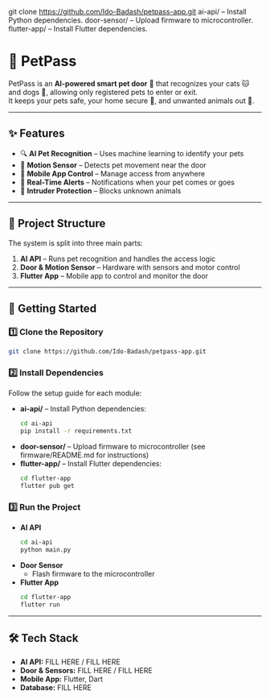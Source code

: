 git clone https://github.com/Ido-Badash/petpass-app.git
ai-api/ – Install Python dependencies.
door-sensor/ – Upload firmware to microcontroller.
flutter-app/ – Install Flutter dependencies.
# 🐾 PetPass

PetPass is an **AI-powered smart pet door** 🚪 that recognizes your cats 🐱 and dogs 🐶, allowing only registered pets to enter or exit.  
It keeps your pets safe, your home secure 🏡, and unwanted animals out 🚫.

---

## ✨ Features

- 🔍 **AI Pet Recognition** – Uses machine learning to identify your pets
- 📡 **Motion Sensor** – Detects pet movement near the door
- 📱 **Mobile App Control** – Manage access from anywhere
- 🔔 **Real-Time Alerts** – Notifications when your pet comes or goes
- 🚫 **Intruder Protection** – Blocks unknown animals

---

## 📂 Project Structure

The system is split into three main parts:

1. **AI API** – Runs pet recognition and handles the access logic
2. **Door & Motion Sensor** – Hardware with sensors and motor control
3. **Flutter App** – Mobile app to control and monitor the door

---

## 🚀 Getting Started

### 1️⃣ Clone the Repository

```sh
git clone https://github.com/Ido-Badash/petpass-app.git
```

### 2️⃣ Install Dependencies

Follow the setup guide for each module:

- **ai-api/** – Install Python dependencies:
	```sh
	cd ai-api
	pip install -r requirements.txt
	```
- **door-sensor/** – Upload firmware to microcontroller (see firmware/README.md for instructions)
- **flutter-app/** – Install Flutter dependencies:
	```sh
	cd flutter-app
	flutter pub get
	```

### 3️⃣ Run the Project

- **AI API**
	```sh
	cd ai-api
	python main.py
	```
- **Door Sensor**
	- Flash firmware to the microcontroller
- **Flutter App**
	```sh
	cd flutter-app
	flutter run
	```

---

## 🛠 Tech Stack

- **AI API:** FILL HERE / FILL HERE
- **Door & Sensors:** FILL HERE / FILL HERE
- **Mobile App:** Flutter, Dart
- **Database:** FILL HERE